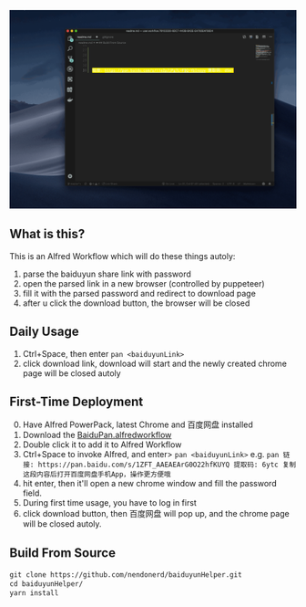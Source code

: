 ![DEMO](demo.gif)

## What is this?
This is an Alfred Workflow which will do these things autoly:
1. parse the baiduyun share link with password
2. open the parsed link in a new browser (controlled by puppeteer)
3. fill it with the parsed password and redirect to download page
4. after u click the download button, the browser will be closed

## Daily Usage
1. Ctrl+Space, then enter `pan <baiduyunLink>`
2. click download link, download will start and the newly created chrome page will be closed autoly

## First-Time Deployment
0. Have Alfred PowerPack, latest Chrome and 百度网盘 installed
1. Download the [BaiduPan.alfredworkflow](https://raw.githubusercontent.com/nendonerd/baiduyunHelper/master/BaiduPan.alfredworkflow)
2. Double click it to add it to Alfred Workflow
3. Ctrl+Space to invoke Alfred, and enter> `pan <baiduyunLink>` e.g. `pan 链接: https://pan.baidu.com/s/1ZFT_AAEAEArG0O22hfKUYQ 提取码: 6ytc 复制这段内容后打开百度网盘手机App，操作更方便哦`
4. hit enter, then it'll open a new chrome window and fill the password field.
5. During first time usage, you have to log in first
6. click download button, then 百度网盘 will pop up, and the chrome page will be closed autoly.

## Build From Source
```
git clone https://github.com/nendonerd/baiduyunHelper.git
cd baiduyunHelper/
yarn install
```